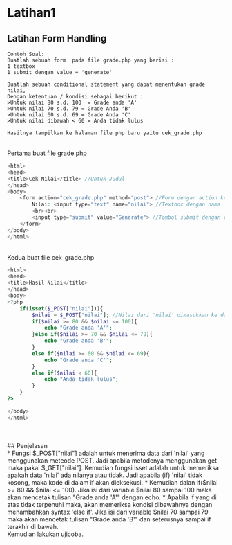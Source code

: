 # Latihan1

## Latihan Form Handling

```
Contoh Soal:
Buatlah sebuah form  pada file grade.php yang berisi : 
1 textbox
1 submit dengan value = 'generate'  

Buatlah sebuah conditional statement yang dapat menentukan grade nilai,
Dengan ketentuan / kondisi sebagai berikut : 
>Untuk nilai 80 s.d. 100  = Grade anda 'A'
>Untuk nilai 70 s.d. 79 = Grade Anda 'B' 
>Untuk nilai 60 s.d. 69 = Grade Anda 'C'
>Untuk nilai dibawah < 60 = Anda tidak lulus

Hasilnya tampilkan ke halaman file php baru yaitu cek_grade.php
```
<br>
Pertama buat file grade.php


```php
<html>
<head>
<title>Cek Nilai</title> //Untuk Judul
</head>
<body>
    <form action="cek_grade.php" method="post"> //Form dengan action ke file 'cek_grade.php' dan metode 'POST'
        Nilai: <input type="text" name="nilai"> //Textbox dengan nama 'nilai'
        <br><br>
        <input type="submit" value="Generate"> //Tombol submit dengan value 'generate'
    </form>
</body>
</html>
```
<br>
Kedua buat file cek_grade.php

```php
<html>
<head>
<title>Hasil Nilai</title>
</head>
<body>
<?php
	if(isset($_POST["nilai"])){
		$nilai = $_POST["nilai"]; //Nilai dari 'nilai' dimasukkan ke dalam variable $nilai;
		if($nilai >= 80 && $nilai <= 100){
			echo "Grade anda 'A'";
		}else if($nilai >= 70 && $nilai <= 79){ 
			echo "Grade anda 'B'";
		}
		else if($nilai >= 60 && $nilai <= 69){
			echo "Grade anda 'C'";
		}
		else if($nilai < 60){
			echo "Anda tidak lulus";
		}
	}
?>

</body>
</html>
```
<br>
<br>
## Penjelasan
<br>
* Fungsi $_POST["nilai"] adalah untuk menerima data dari 'nilai' yang menggunakan meteode POST. Jadi apabila metodenya menggunakan get maka pakai $_GET["nilai"]. Kemudian fungsi isset adalah untuk memeriksa apakah data 'nilai' ada nilanya atau tidak. Jadi apabila (if) 'nilai' tidak kosong, maka kode di dalam if akan dieksekusi.
* Kemudian dalan if($nilai >= 80 && $nilai <= 100). Jika isi dari variable $nilai 80 sampai 100 maka akan mencetak tulisan "Grade anda 'A'" dengan echo.
* Apabila if yang di atas tidak terpenuhi maka, akan memeriksa kondisi dibawahnya dengan menambahkan syntax 'else if'. Jika isi dari variable $nilai 70 sampai 79 maka akan mencetak tulisan "Grade anda 'B'" dan seterusnya sampai if terakhir di bawah.
<br>
Kemudian lakukan ujicoba.
